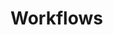 # Workflows

<!-- 

  Creating / updating the service principal for GitHub Actions:

  az ad sp create-for-rbac --name csoaz-github-actions --role Owner --scopes /subscriptions/<subscription-id>

 -->
 